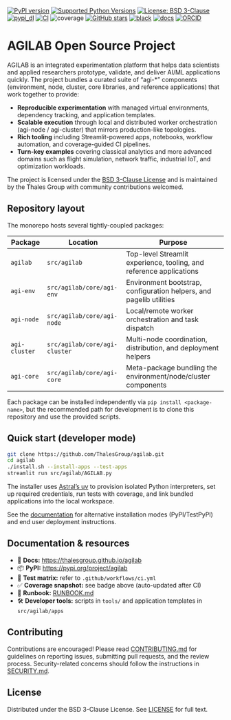 [![PyPI version](https://img.shields.io/badge/PyPI-2025.10.29.post3-informational?logo=pypi)](https://pypi.org/project/agilab)
[![Supported Python Versions](https://img.shields.io/pypi/pyversions/agilab.svg)](https://pypi.org/project/agilab/)
[![License: BSD 3-Clause](https://img.shields.io/badge/License-BSD%203--Clause-blue.svg)](https://opensource.org/licenses/BSD-3-Clause)
[![pypi_dl](https://img.shields.io/pypi/dm/agilab)]()
[![CI](https://github.com/ThalesGroup/agilab/actions/workflows/ci.yml/badge.svg)](https://github.com/ThalesGroup/agilab/actions/workflows/ci.yml) ![coverage](https://img.shields.io/endpoint?url=https://raw.githubusercontent.com/ThalesGroup/agilab/badge-data/badges/coverage.json)
[![GitHub stars](https://img.shields.io/github/stars/ThalesGroup/agilab.svg)](https://github.com/ThalesGroup/agilab)
[![black](https://img.shields.io/badge/code%20style-black-000000.svg)]()
[![docs](https://img.shields.io/badge/docs-online-brightgreen.svg)](https://thalesgroup.github.io/agilab)
[![ORCID](https://img.shields.io/badge/ORCID-0009--0003--5375--368X-A6CE39?logo=orcid)](https://orcid.org/0009-0003-5375-368X)


# AGILAB Open Source Project

AGILAB is an integrated experimentation platform that helps data scientists and applied researchers prototype, validate,
and deliver AI/ML applications quickly. The project bundles a curated suite of “agi-*” components (environment, node,
cluster, core libraries, and reference applications) that work together to provide:

- **Reproducible experimentation** with managed virtual environments, dependency tracking, and application templates.
- **Scalable execution** through local and distributed worker orchestration (agi-node / agi-cluster) that mirrors
  production-like topologies.
- **Rich tooling** including Streamlit-powered apps, notebooks, workflow automation, and coverage-guided CI pipelines.
- **Turn‑key examples** covering classical analytics and more advanced domains such as flight simulation, network traffic,
  industrial IoT, and optimization workloads.

The project is licensed under the [BSD 3-Clause License](https://github.com/ThalesGroup/agilab/blob/main/LICENSE) and is
maintained by the Thales Group with community contributions welcomed.

## Repository layout

The monorepo hosts several tightly-coupled packages:

| Package | Location | Purpose |
| --- | --- | --- |
| `agilab` | `src/agilab` | Top-level Streamlit experience, tooling, and reference applications |
| `agi-env` | `src/agilab/core/agi-env` | Environment bootstrap, configuration helpers, and pagelib utilities |
| `agi-node` | `src/agilab/core/agi-node` | Local/remote worker orchestration and task dispatch |
| `agi-cluster` | `src/agilab/core/agi-cluster` | Multi-node coordination, distribution, and deployment helpers |
| `agi-core` | `src/agilab/core/agi-core` | Meta-package bundling the environment/node/cluster components |

Each package can be installed independently via `pip install <package-name>`, but the recommended path for development is
to clone this repository and use the provided scripts.

## Quick start (developer mode)

```bash
git clone https://github.com/ThalesGroup/agilab.git
cd agilab
./install.sh --install-apps --test-apps
streamlit run src/agilab/AGILAB.py
```

The installer uses [Astral’s uv](https://github.com/astral-sh/uv) to provision isolated Python interpreters, set up
required credentials, run tests with coverage, and link bundled applications into the local workspace.

See the [documentation](https://thalesgroup.github.io/agilab) for alternative installation modes (PyPI/TestPyPI) and end
user deployment instructions.

## Documentation & resources

- 📘 **Docs:** https://thalesgroup.github.io/agilab
- 📦 **PyPI:** https://pypi.org/project/agilab
- 🧪 **Test matrix:** refer to `.github/workflows/ci.yml`
- ✅ **Coverage snapshot:** see badge above (auto-updated after CI)
- 🧾 **Runbook:** [RUNBOOK.md](RUNBOOK.md)
- 🛠️ **Developer tools:** scripts in `tools/` and application templates in `src/agilab/apps`

## Contributing

Contributions are encouraged! Please read [CONTRIBUTING.md](CONTRIBUTING.md) for guidelines on reporting issues,
submitting pull requests, and the review process. Security-related concerns should follow the instructions in
[SECURITY.md](SECURITY.md).

## License

Distributed under the BSD 3-Clause License. See [LICENSE](LICENSE) for full text.
